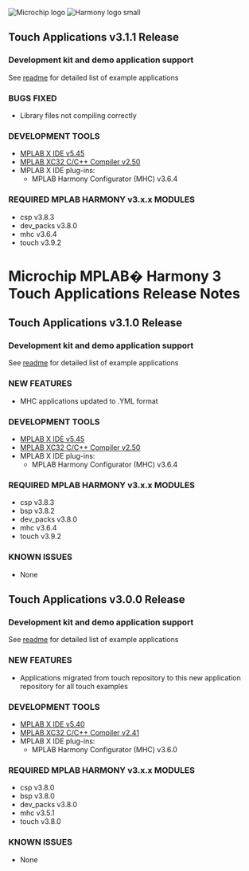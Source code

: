 ﻿![Microchip logo](https://raw.githubusercontent.com/wiki/Microchip-MPLAB-Harmony/Microchip-MPLAB-Harmony.github.io/images/microchip_logo.png)
![Harmony logo small](https://raw.githubusercontent.com/wiki/Microchip-MPLAB-Harmony/Microchip-MPLAB-Harmony.github.io/images/microchip_mplab_harmony_logo_small.png)

## Touch Applications v3.1.1 Release

### Development kit and demo application support

See [readme](readme.md) for detailed list of example applications

### BUGS FIXED
* Library files not compiling correctly

### DEVELOPMENT TOOLS 

* [MPLAB X IDE v5.45](https://www.microchip.com/mplabx-ide-windows-installer)
* [MPLAB XC32 C/C++ Compiler v2.50](https://www.microchip.com/mplab/compilers)
* MPLAB X IDE plug-ins:
  * MPLAB Harmony Configurator (MHC) v3.6.4 

### REQUIRED MPLAB HARMONY v3.x.x MODULES 

* csp v3.8.3
* dev_packs v3.8.0
* mhc v3.6.4
* touch v3.9.2

#  Microchip MPLAB� Harmony 3 Touch Applications Release Notes
## Touch Applications v3.1.0 Release

### Development kit and demo application support

See [readme](readme.md) for detailed list of example applications


### NEW FEATURES

* MHC applications updated to .YML format

### DEVELOPMENT TOOLS 

* [MPLAB X IDE v5.45](https://www.microchip.com/mplabx-ide-windows-installer)
* [MPLAB XC32 C/C++ Compiler v2.50](https://www.microchip.com/mplab/compilers)
* MPLAB X IDE plug-ins:
  * MPLAB Harmony Configurator (MHC) v3.6.4 

### REQUIRED MPLAB HARMONY v3.x.x MODULES 

* csp v3.8.3
* bsp v3.8.2
* dev_packs v3.8.0
* mhc v3.6.4
* touch v3.9.2

### KNOWN ISSUES

* None

## Touch Applications v3.0.0 Release

### Development kit and demo application support

See [readme](readme.md) for detailed list of example applications


### NEW FEATURES

* Applications migrated from touch repository to this new application repository for all touch examples


### DEVELOPMENT TOOLS 

* [MPLAB X IDE v5.40](https://www.microchip.com/mplabx-ide-windows-installer)
* [MPLAB XC32 C/C++ Compiler v2.41](https://www.microchip.com/mplab/compilers)
* MPLAB X IDE plug-ins:
  * MPLAB Harmony Configurator (MHC) v3.6.0 

### REQUIRED MPLAB HARMONY v3.x.x MODULES 

* csp v3.8.0
* bsp v3.8.0
* dev_packs v3.8.0
* mhc v3.5.1 
* touch v3.8.0

### KNOWN ISSUES

* None